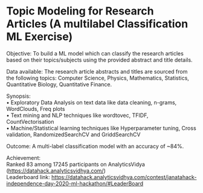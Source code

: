 # Topic Modeling for Research Articles (A multilabel Classification ML Exercise)

Objective: To build a ML model which can classify the 
research articles based on their topics/subjects using the provided abstract and title details.

Data available: The research article abstracts and titles are sourced from the following topics: 
Computer Science, Physics, Mathematics, Statistics, Quantitative Biology, Quantitative Finance. 

Synopsis:                                                                   
•	Exploratory Data Analysis on text data like data cleaning, n-grams, WordClouds, Freq plots                               
•	Text mining and NLP techniques like wordtovec, TFIDF, CountVectorisation                          
•	Machine/Statistical learning techniques like Hyperparameter tuning, Cross validation, RandomizedSearchCV and GriddSearchCV                  

Outcome: A multi-label classification model with an accuracy of ~84%.                          

Achievement:                                              
Ranked 83 among 17245 participants on AnalyticsVidya (https://datahack.analyticsvidhya.com/)                                        
Leaderboard link: https://datahack.analyticsvidhya.com/contest/janatahack-independence-day-2020-ml-hackathon/#LeaderBoard
